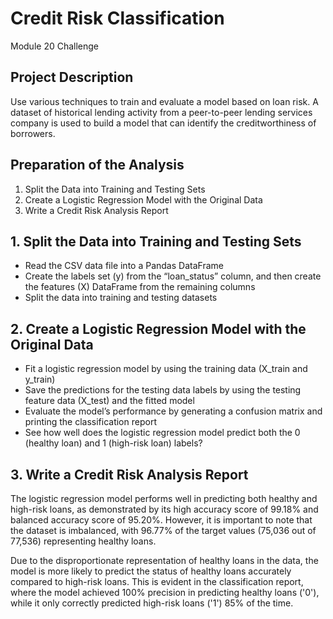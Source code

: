 # Credit Risk Classification
Module 20 Challenge


## Project Description
Use various techniques to train and evaluate a model based on loan risk. A dataset of historical lending activity from a peer-to-peer lending services company is used to build a model that can identify the creditworthiness of borrowers.

## Preparation of the Analysis
1. Split the Data into Training and Testing Sets
2. Create a Logistic Regression Model with the Original Data
3. Write a Credit Risk Analysis Report


## 1. Split the Data into Training and Testing Sets
- Read the CSV data file into a Pandas DataFrame
- Create the labels set (y) from the “loan_status” column, and then create the features (X) DataFrame from the remaining columns
- Split the data into training and testing datasets

## 2. Create a Logistic Regression Model with the Original Data
- Fit a logistic regression model by using the training data (X_train and y_train)
- Save the predictions for the testing data labels by using the testing feature data (X_test) and the fitted model
- Evaluate the model’s performance by generating a confusion matrix and printing the classification report
- See how well does the logistic regression model predict both the 0 (healthy loan) and 1 (high-risk loan) labels?

## 3. Write a Credit Risk Analysis Report
The logistic regression model performs well in predicting both healthy and high-risk loans, as demonstrated by its high accuracy score of 99.18% and balanced accuracy score of 95.20%. However, it is important to note that the dataset is imbalanced, with 96.77% of the target values (75,036 out of 77,536) representing healthy loans.

Due to the disproportionate representation of healthy loans in the data, the model is more likely to predict the status of healthy loans accurately compared to high-risk loans. This is evident in the classification report, where the model achieved 100% precision in predicting healthy loans ('0'), while it only correctly predicted high-risk loans ('1') 85% of the time.